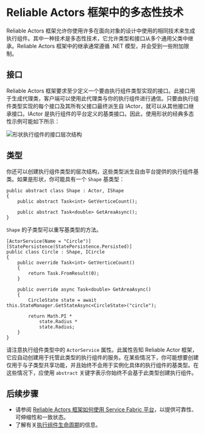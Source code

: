 <properties
    pageTitle="Reliable Actors 框架中的多态性技术 | Azure"
    description="在 Reliable Actors 框架中构建 .NET 接口和类型的层次结构，以便重用功能和 API 定义。"
    services="service-fabric"
    documentationcenter=".net"
    author="seanmck"
    manager="timlt"
    editor="vturecek" />
<tags
    ms.assetid="ef0eeff6-32b7-410d-ac69-87cba8b8fd46"
    ms.service="service-fabric"
    ms.devlang="dotnet"
    ms.topic="article"
    ms.tgt_pltfrm="NA"
    ms.workload="NA"
    ms.date="12/13/2016"
    wacn.date="01/20/2017"
    ms.author="seanmck" />  


# Reliable Actors 框架中的多态性技术
Reliable Actors 框架允许你使用许多在面向对象的设计中使用的相同技术来生成执行组件。其中一种技术是多态性技术，它允许类型和接口从多个通用父类中继承。Reliable Actors 框架中的继承通常遵循 .NET 模型，并会受到一些附加限制。

## 接口
Reliable Actors 框架要求至少定义一个要由执行组件类型实现的接口。此接口用于生成代理类，客户端可以使用此代理类与你的执行组件进行通信。只要由执行组件类型实现的每个接口及其所有父接口最终派生自 IActor，就可以从其他接口继承接口。IActor 是执行组件的平台定义的基类接口。因此，使用形状的经典多态性示例可能如下所示：

![形状执行组件的接口层次结构][shapes-interface-hierarchy]

## 类型
你还可以创建执行组件类型的层次结构，这些类型派生自由平台提供的执行组件基类。如果是形状，你可能具有一个 `Shape` 基类型：


	public abstract class Shape : Actor, IShape
	{
	    public abstract Task<int> GetVerticeCount();

	    public abstract Task<double> GetAreaAsync();
	}


`Shape` 的子类型可以重写基类型的方法。


	[ActorService(Name = "Circle")]
	[StatePersistence(StatePersistence.Persisted)]
	public class Circle : Shape, ICircle
	{
	    public override Task<int> GetVerticeCount()
	    {
	        return Task.FromResult(0);
	    }

	    public override async Task<double> GetAreaAsync()
	    {
	        CircleState state = await this.StateManager.GetStateAsync<CircleState>("circle");

	        return Math.PI *
	            state.Radius *
	            state.Radius;
	    }
	}


请注意执行组件类型中的 `ActorService` 属性。此属性告知 Reliable Actor 框架，它应自动创建用于托管此类型的执行组件的服务。在某些情况下，你可能想要创建仅用于与子类型共享功能，并且始终不会用于实例化具体的执行组件的基类型。在这些情况下，应使用 `abstract` 关键字表示你始终不会基于此类型创建执行组件。

## 后续步骤

- 请参阅 [Reliable Actors 框架如何使用 Service Fabric 平台](/documentation/articles/service-fabric-reliable-actors-platform/)，以提供可靠性、可伸缩性和一致状态。
- 了解有关[执行组件生命周期](/documentation/articles/service-fabric-reliable-actors-lifecycle/)的信息。

<!-- Image references -->


[shapes-interface-hierarchy]: ./media/service-fabric-reliable-actors-polymorphism/Shapes-Interface-Hierarchy.png

<!---HONumber=Mooncake_0116_2017-->
<!--update: wording update-->
